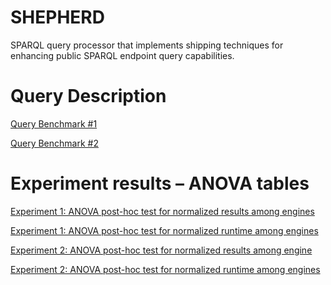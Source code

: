 SHEPHERD
========

SPARQL query processor that implements shipping techniques for enhancing public SPARQL endpoint query capabilities. 

Query Description
==================

[Query Benchmark #1](https://docs.google.com/spreadsheets/d/10uiJ2bAhOKR5jXgGzWwlElgjw2Ak_lHVrO6Fkyz6pM4/edit?usp=sharing)

[Query Benchmark #2](https://docs.google.com/spreadsheets/d/11_527JrVNnYOQKmGtD9Omz0jyqiF-IvExyFSnEoITJA/edit?usp=sharing)

Experiment results – ANOVA tables
=================================

[Experiment 1: ANOVA post-hoc test for normalized results among engines](https://www.dropbox.com/s/zuzsq1vt9f8jgal/exp1_nResults_gh_anova.pdf)

[Experiment 1: ANOVA post-hoc test for normalized runtime among engines](https://www.dropbox.com/s/bym0xwjnxqhmra5/exp1_nTime_gh_anova.pdf)

[Experiment 2: ANOVA post-hoc test for normalized results among engine](https://www.dropbox.com/s/2vm25giqq9rdswg/exp2_nResults_gh_anova.pdf)

[Experiment 2: ANOVA post-hoc test for normalized runtime among engines](https://www.dropbox.com/s/zj7157o444lp4lt/exp2_nTime_gh_anova.pdf)
